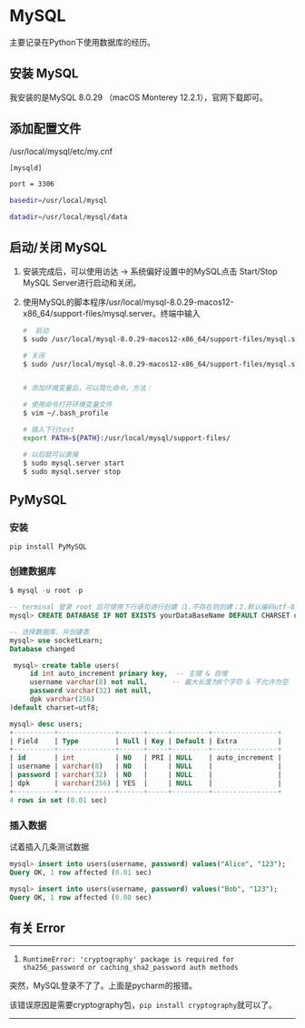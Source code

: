 # MySQL

主要记录在Python下使用数据库的经历。

## 安装 MySQL

我安装的是MySQL 8.0.29 （macOS Monterey 12.2.1），官网下载即可。



## 添加配置文件

/usr/local/mysql/etc/my.cnf

```bash
[mysqld]

port = 3306

basedir=/usr/local/mysql

datadir=/usr/local/mysql/data
```



## 启动/关闭 MySQL

1. 安装完成后，可以使用访达 -> 系统偏好设置中的MySQL点击 Start/Stop MySQL Server进行启动和关闭。

2. 使用MySQL的脚本程序/usr/local/mysql-8.0.29-macos12-x86_64/support-files/mysql.server。终端中输入

   ```bash
   #  启动
   $ sudo /usr/local/mysql-8.0.29-macos12-x86_64/support-files/mysql.server start
   
   # 关闭
   $ sudo /usr/local/mysql-8.0.29-macos12-x86_64/support-files/mysql.server stop
   
   
   # 添加环境变量后，可以简化命令，方法：
   
   # 使用命令打开环境变量文件
   $ vim ~/.bash_profile
   
   # 插入下行text
   export PATH=${PATH}:/usr/local/mysql/support-files/
   
   # 以后就可以直接
   $ sudo mysql.server start
   $ sudo mysql.server stop
   ```

   

## PyMySQL

### 安装

```
pip install PyMySQL
```

### 创建数据库

```sql
$ mysql -u root -p

-- terminal 登录 root 后可使用下行语句进行创建（1.不存在则创建；2.默认编码utf-8）
mysql> CREATE DATABASE IF NOT EXISTS yourDataBaseName DEFAULT CHARSET utf8 COLLATE utf8_general_ci;

-- 选择数据库，并创建表
mysql> use socketLearn;
Database changed

 mysql> create table users(
     id int auto_increment primary key,  -- 主键 & 自增
     username varchar(8) not null,      -- 最大长度为8个字符 & 不允许为空
     password varchar(32) not null,
     dpk varchar(256)
)default charset=utf8;

mysql> desc users;
+----------+--------------+------+-----+---------+----------------+
| Field    | Type         | Null | Key | Default | Extra          |
+----------+--------------+------+-----+---------+----------------+
| id       | int          | NO   | PRI | NULL    | auto_increment |
| username | varchar(8)   | NO   |     | NULL    |                |
| password | varchar(32)  | NO   |     | NULL    |                |
| dpk      | varchar(256) | YES  |     | NULL    |                |
+----------+--------------+------+-----+---------+----------------+
4 rows in set (0.01 sec)
```

### 插入数据

试着插入几条测试数据

```sql
mysql> insert into users(username, password) values("Alice", "123");
Query OK, 1 row affected (0.01 sec)

mysql> insert into users(username, password) values("Bob", "123");
Query OK, 1 row affected (0.00 sec)
```













## 有关 Error

---

1. `RuntimeError: 'cryptography' package is required for sha256_password or caching_sha2_password auth methods`

突然，MySQL登录不了了。上面是pycharm的报错。

该错误原因是需要cryptography包，`pip install cryptography`就可以了。

----




